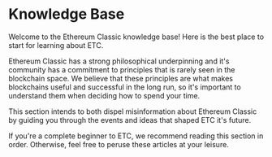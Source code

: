 # Knowledge Base

Welcome to the Ethereum Classic knowledge base! Here is the best place to start for learning about ETC.

Ethereum Classic has a strong philosophical underpinning and it's community has a commitment to principles that is rarely seen in the blockchain space. We believe that these principles are what makes blockchains useful and successful in the long run, so it's important to understand them when deciding how to spend your time.

This section intends to both dispel misinformation about Ethereum Classic by guiding you through the events and ideas that shaped ETC it's future.

If you're a complete beginner to ETC, we recommend reading this section in order. Otherwise, feel free to peruse these articles at your leisure.